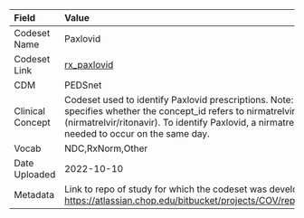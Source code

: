 |Field            |Value                                                                                                                                                                                                                                                                          |
|:----------------|:------------------------------------------------------------------------------------------------------------------------------------------------------------------------------------------------------------------------------------------------------------------------------|
|Codeset Name     |Paxlovid                                                                                                                                                                                                                                                                       |
|Codeset Link     |[rx_paxlovid](https://github.com/PEDSnet/Variable-Dictionary/blob/main/drugs/rx_paxlovid.csv)                                                                                                                                                                                  |
|CDM              |PEDSnet                                                                                                                                                                                                                                                                        |
|Clinical Concept |Codeset used to identify Paxlovid prescriptions. Note: the code_type column specifies whether the concept_id refers to nirmatrelvir, ritonavir, or paxlovid (nirmatrelvir/ritonavir). To identify Paxlovid, a nirmatrelvir and ritonavir code needed to occur on the same day. |
|Vocab            |NDC,RxNorm,Other                                                                                                                                                                                                                                                               |
|Date Uploaded    |2022-10-10                                                                                                                                                                                                                                                                     |
|Metadata         |Link to repo of study for which the codeset was developed: https://atlassian.chop.edu/bitbucket/projects/COV/repos/paxlovid_brief/browse                                                                                                                                       |
